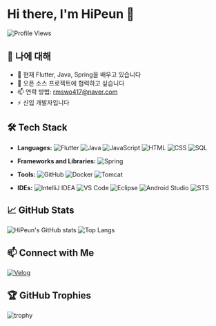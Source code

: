 # Hi there, I'm HiPeun 👋

![Profile Views](https://komarev.com/ghpvc/?username=HiPeun&color=blue)

## 🚀 나에 대해
- 🌱 현재 Flutter, Java, Spring을 배우고 있습니다
- 👯 오픈 소스 프로젝트에 협력하고 싶습니다
- 📫 연락 방법: rmswo417@naver.com
- ⚡ 신입 개발자입니다

## 🛠️ Tech Stack
- **Languages:**
  ![Flutter](https://img.shields.io/badge/Flutter-02569B?style=for-the-badge&logo=flutter&logoColor=white)
  ![Java](https://img.shields.io/badge/Java-007396?style=for-the-badge&logo=java&logoColor=white)
  ![JavaScript](https://img.shields.io/badge/JavaScript-F7DF1E?style=for-the-badge&logo=javascript&logoColor=black)
  ![HTML](https://img.shields.io/badge/HTML-E34F26?style=for-the-badge&logo=html5&logoColor=white)
  ![CSS](https://img.shields.io/badge/CSS-1572B6?style=for-the-badge&logo=css3&logoColor=white)
  ![SQL](https://img.shields.io/badge/SQL-4479A1?style=for-the-badge&logo=sql&logoColor=white)

- **Frameworks and Libraries:**
  ![Spring](https://img.shields.io/badge/Spring-6DB33F?style=for-the-badge&logo=spring&logoColor=white)

- **Tools:**
  ![GitHub](https://img.shields.io/badge/GitHub-181717?style=for-the-badge&logo=github&logoColor=white)
  ![Docker](https://img.shields.io/badge/Docker-2496ED?style=for-the-badge&logo=docker&logoColor=white)
  ![Tomcat](https://img.shields.io/badge/Tomcat-0078D4?style=for-the-badge&logo=apache-tomcat&logoColor=white)

- **IDEs:**
  ![IntelliJ IDEA](https://img.shields.io/badge/IntelliJ%20IDEA-000000?style=for-the-badge&logo=intellij-idea&logoColor=white)
  ![VS Code](https://img.shields.io/badge/VS%20Code-007ACC?style=for-the-badge&logo=visual-studio-code&logoColor=white)
  ![Eclipse](https://img.shields.io/badge/Eclipse-2C2255?style=for-the-badge&logo=eclipse&logoColor=white)
  ![Android Studio](https://img.shields.io/badge/Android%20Studio-3DDC84?style=for-the-badge&logo=android-studio&logoColor=white)
  ![STS](https://img.shields.io/badge/STS-6DB33F?style=for-the-badge&logo=spring&logoColor=white)

## 📈 GitHub Stats
![HiPeun's GitHub stats](https://github-readme-stats.vercel.app/api?username=HiPeun&show_icons=true&theme=radical)
![Top Langs](https://github-readme-stats.vercel.app/api/top-langs/?username=HiPeun&layout=compact&theme=radical)

## 📫 Connect with Me

[![Velog](https://img.shields.io/badge/Velog-20C997?style=for-the-badge&logo=velog&logoColor=white)](https://velog.io/@rmswo417/posts)

## 🏆 GitHub Trophies
![trophy](https://github-profile-trophy.vercel.app/?username=HiPeun&theme=onedark)

